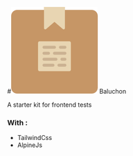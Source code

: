 
#![Baluchon](assets/images/baluchon.svg) Baluchon

A starter kit for frontend tests

### With :
 
 - TailwindCss
 - AlpineJs

